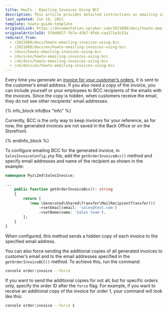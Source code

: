 ```yaml
---
title: HowTo - Emailing Invoices Using BCC
description: This article provides detailed instructions on emailing invoices using BCC.
last_updated: Jun 16, 2021
template: howto-guide-template
originalLink: https://documentation.spryker.com/2021080/docs/howto-emailing-invoices-using-bcc
originalArticleId: 5fdd0927-fb7a-43b7-9feb-caa171a3c51a
redirect_from:
  - /2021080/docs/howto-emailing-invoices-using-bcc
  - /2021080/docs/en/howto-emailing-invoices-using-bcc
  - /docs/howto-emailing-invoices-using-bcc
  - /docs/en/howto-emailing-invoices-using-bcc
  - /v6/docs/howto-emailing-invoices-using-bcc
  - /v6/docs/en/howto-emailing-invoices-using-bcc
---
```


Every time you generate an [invoice for your customer’s orders](/docs/scos/user/features/{{site.version}}/order-management-feature-overview/invoice-generation-overview.html), it is sent to the customer’s email address. If you also need a copy of the invoice, you can include yourself or your employees to BCC recipients of the emails with the invoices. Since the copy is hidden, when customers receive the email, they do not see other recipients' email addresses.

{% info_block infoBox "Info" %}

Currently, BCC is the only way to keep invoices for your reference, as for now, the generated invoices are not saved in the Back Office or on the Storefront.

{% endinfo_block %}

To configure emailing BCC for the generated invoice, in `SalesInvoiceConfig.php` file, add the `getOrderInvoiceBcc()` method and specify email addresses and name of the recipient as shown in the example:

```php
namespace Pyz\Zed\SalesInvoice;

...
    public function getOrderInvoiceBcc(): string
    {
        return [
           (new \Generated\Shared\Transfer\MailRecipientTransfer())
               ->setEmail(email: 'sales@test.com')
               ->setName(name: 'Sales team'),
        ];
    }
}
```

When configured, this method sends a hidden copy of each invoice to the specified email address.

You can also force sending the additional copies of all generated invoices to customer’s email and to the email addresses specified in the `getOrderInvoiceBCC()` method. To achieve this, run the command:

```bash
console order:invoice --force
```

If you want to send the additional copies for not all, but for specific orders only, specify the order ID after the `force` flag. For example, if you want to receive an additional copy of the invoice for order 1, your command will look like this:

```bash
console order:invoice --force 1
```
